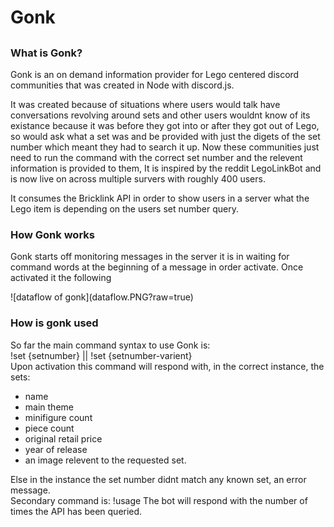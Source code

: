 <h1>Gonk<h2>
<h3>What is Gonk?</h3>
<p>Gonk is an on demand information provider for Lego centered discord communities that was created in Node with discord.js.

It was created because of situations where users would talk have conversations revolving around sets and other users wouldnt know of its existance because it was before they got into or after they got out of Lego, so would ask what a set was and be provided with just the digets of the set number which meant they had to search it up.
Now these communities just need to run the command with the correct set number and the relevent information is provided to them, It is inspired by the reddit LegoLinkBot and is now live on across multiple survers with roughly 400 users. 

It consumes the Bricklink API in order to show users in a server what the Lego item is depending on the users set number query. 
</p>

<h3>How Gonk works</h3>
<p>Gonk starts off monitoring messages in the server it is in waiting for command words at the beginning of a message in order activate. Once activated it the following <br/></p>
  ![dataflow of gonk](dataflow.PNG?raw=true)


<h3>How is gonk used</h3>
<p>So far the main command syntax to use Gonk is:<br/> 
!set {setnumber} || !set {setnumber-varient}<br/>
Upon activation this command will respond with, in the correct instance, the sets:
<ul>
  <li>name</li>
  <li>main theme</li>
  <li>minifigure count</li>
  <li>piece count</li>
  <li>original retail price</li>
  <li>year of release</li>
  <li>an image relevent to the requested set.</li>
</ul>
Else in the instance the set number didnt match any known set, an error message.<br/>
Secondary command is: !usage
The bot will respond with the number of times the API has been queried.
</p>
<img>
